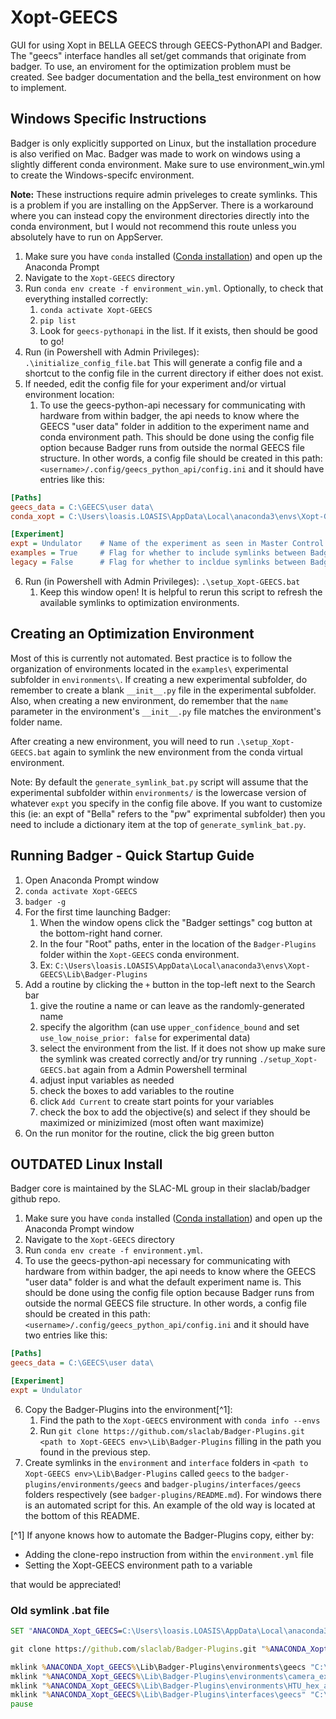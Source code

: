 # Xopt-GEECS
GUI for using Xopt in BELLA GEECS through GEECS-PythonAPI and Badger. The "geecs" interface handles all set/get commands that originate from badger. To use, an enviroment for the optimization problem must be created. See badger documentation and the bella_test environment on how to implement.

## Windows Specific Instructions
Badger is only explicitly supported on Linux, but the installation procedure is also verified on Mac. Badger was made to work on windows using a slightly different conda environment. Make sure to use environment_win.yml to create the Windows-specifc environment.

**Note:**  These instructions require admin priveleges to create symlinks. This is a problem if you are installing on the AppServer. There is a workaround where you can instead copy the environment directories directly into the conda environment, but I would not recommend this route unless you absolutely have to run on AppServer.

1. Make sure you have `conda` installed ([Conda installation](https://docs.conda.io/projects/conda/en/stable/user-guide/install/index.html)) and open up the Anaconda Prompt
2. Navigate to the `Xopt-GEECS` directory
3. Run `conda env create -f environment_win.yml`.  Optionally, to check that everything installed correctly:
 	1. `conda activate Xopt-GEECS`
  	2. `pip list`
   	3. Look for `geecs-pythonapi` in the list.  If it exists, then should be good to go!
4. Run (in Powershell with Admin Privileges):
	`.\initialize_config_file.bat`
	This will generate a config file and a shortcut to the config file in the current directory if either does not exist.
5. If needed, edit the config file for your experiment and/or virtual environment location:
	1. To use the geecs-python-api necessary for communicating with hardware from within badger, the api needs to know where the GEECS "user data" folder in addition to the experiment name and conda environment path. This should be done using the config file option because Badger runs from outside the normal GEECS file structure. In other words, a config file should be created in this path: `<username>/.config/geecs_python_api/config.ini` and it should have entries like this:
```config.ini
[Paths]
geecs_data = C:\GEECS\user data\
conda_xopt = C:\Users\loasis.LOASIS\AppData\Local\anaconda3\envs\Xopt-GEECS

[Experiment]
expt = Undulator	# Name of the experiment as seen in Master Control.
examples = True		# Flag for whether to include symlinks between Badger and the example XOpt Environments
legacy = False 		# Flag for whether to incldue symlinks between Badger and old environments (not suggested)

```
6. Run (in Powershell with Admin Privileges):
	`.\setup_Xopt-GEECS.bat`
	1. Keep this window open!  It is helpful to rerun this script to refresh the available symlinks to optimization environments.

## Creating an Optimization Environment
Most of this is currently not automated.  Best practice is to follow the organization of environments located in the `examples\` experimental subfolder in `environments\`.  If creating a new experimental subfolder, do remember to create a blank `__init__.py` file in the experimental subfolder.  Also, when creating a new environment, do remember that the `name` parameter in the environment's `__init__.py` file matches the environment's folder name.

After creating a new environment, you will need to run `.\setup_Xopt-GEECS.bat` again to symlink the new environment from the conda virtual environment.

Note:  By default the `generate_symlink_bat.py` script will assume that the experimental subfolder within `environments/` is the lowercase version of whatever `expt` you specify in the config file above.  If you want to customize this (ie: an expt of "Bella" refers to the "pw" exprimental subfolder) then you need to include a dictionary item at the top of `generate_symlink_bat.py`.

## Running Badger - Quick Startup Guide
1. Open Anaconda Prompt window
2. `conda activate Xopt-GEECS`
3. `badger -g`
4. For the first time launching Badger:
	1. When the window opens click the "Badger settings" cog button at the bottom-right hand corner.
	2. In the four "Root" paths, enter in the location of the `Badger-Plugins` folder within the `Xopt-GEECS` conda environment.
	3. Ex: `C:\Users\loasis.LOASIS\AppData\Local\anaconda3\envs\Xopt-GEECS\Lib\Badger-Plugins`
5. Add a routine by clicking the `+` button in the top-left next to the Search bar
	1. give the routine a name or can leave as the randomly-generated name
	2. specify the algorithm (can use `upper_confidence_bound` and set `use_low_noise_prior: false` for experimental data)
 	3. select the environment from the list.  If it does not show up make sure the symlink was created correctly and/or try running `./setup_Xopt-GEECS.bat` again from a Admin Powershell terminal
  	4. adjust input variables as needed
   	5. check the boxes to add variables to the routine
   	6. click `Add Current` to create start points for your variables
   	7. check the box to add the objective(s) and select if they should be maximized or minizimized (most often want maximize)
6. On the run monitor for the routine, click the big green button

## OUTDATED Linux Install
Badger core is maintained by the SLAC-ML group in their slaclab/badger github repo.

1. Make sure you have `conda` installed ([Conda installation](https://docs.conda.io/projects/conda/en/stable/user-guide/install/index.html)) and open up the Anaconda Prompt window
2. Navigate to the `Xopt-GEECS` directory
3. Run `conda env create -f environment.yml`.
4. To use the geecs-python-api necessary for communicating with hardware from within badger, the api needs to know where the GEECS "user data" folder is and what the default experiment name is. This should be done using the config file option because Badger runs from outside the normal GEECS file structure. In other words, a config file should be created in this path: `<username>/.config/geecs_python_api/config.ini` and it should have two entries like this:
```config.ini
[Paths]
geecs_data = C:\GEECS\user data\

[Experiment]
expt = Undulator
```
6. Copy the Badger-Plugins into the environment[^1]:
    1. Find the path to the `Xopt-GEECS` environment with `conda info --envs`
    2. Run `git clone https://github.com/slaclab/Badger-Plugins.git <path to Xopt-GEECS env>\Lib\Badger-Plugins` filling in the path you found in the previous step.
7. Create symlinks in the `environment` and `interface` folders in `<path to Xopt-GEECS env>\Lib\Badger-Plugins` called `geecs` to the `badger-plugins/environments/geecs` and  `badger-plugins/interfaces/geecs` folders respectively (see `badger-plugins/README.md`).  For windows there is an automated script for this.  An example of the old way is located at the bottom of this README.

[^1] If anyone knows how to automate the Badger-Plugins copy, either by:
* Adding the clone-repo instruction from within the `environment.yml` file
* Setting the Xopt-GEECS environment path to a variable

that would be appreciated!

### Old symlink .bat file
```setup_Xopt-GEECS.bat
SET "ANACONDA_Xopt_GEECS=C:\Users\loasis.LOASIS\AppData\Local\anaconda3\envs\Xopt-GEECS"

git clone https://github.com/slaclab/Badger-Plugins.git "%ANACONDA_Xopt_GEECS%\Lib\Badger-Plugins"

mklink %ANACONDA_Xopt_GEECS%\Lib\Badger-Plugins\environments\geecs "C:\GEECS\Developers Version\source\GEECS-Plugins\Xopt-GEECS\badger-plugins\environments\geecs"
mklink "%ANACONDA_Xopt_GEECS%\Lib\Badger-Plugins\environments\camera_exposure_time_test" "C:\GEECS\Developers Version\source\GEECS-Plugins\Xopt-GEECS\badger-plugins\environments\camera_exposure_time_test"
mklink "%ANACONDA_Xopt_GEECS%\Lib\Badger-Plugins\environments\HTU_hex_alignment_sim" "C:\GEECS\Developers Version\source\GEECS-Plugins\Xopt-GEECS\badger-plugins\environments\HTU_hex_alignment_sim"
mklink "%ANACONDA_Xopt_GEECS%\Lib\Badger-Plugins\interfaces\geecs" "C:\GEECS\Developers Version\source\GEECS-Plugins\Xopt-GEECS\badger-plugins\interfaces\geecs"
pause

```
